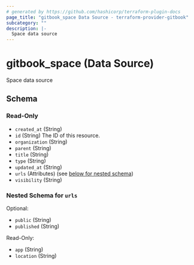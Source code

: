 ```yaml
---
# generated by https://github.com/hashicorp/terraform-plugin-docs
page_title: "gitbook_space Data Source - terraform-provider-gitbook"
subcategory: ""
description: |-
  Space data source
---
```


# gitbook_space (Data Source)

Space data source



<!-- schema generated by tfplugindocs -->
## Schema

### Read-Only

- `created_at` (String)
- `id` (String) The ID of this resource.
- `organization` (String)
- `parent` (String)
- `title` (String)
- `type` (String)
- `updated_at` (String)
- `urls` (Attributes) (see [below for nested schema](#nestedatt--urls))
- `visibility` (String)

<a id="nestedatt--urls"></a>
### Nested Schema for `urls`

Optional:

- `public` (String)
- `published` (String)

Read-Only:

- `app` (String)
- `location` (String)

